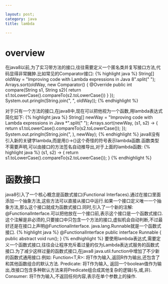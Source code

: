 ```yaml
---

layout: post;
category: java
title: lambda

---
```


# overview  

在java8以前,为了实习带方法的接口,往往需要定义一个匿名类并复写接口方法,代码显得非常臃肿.比如常见的Comparator接口:
{% highlight java %}
String[] oldWay = "Improving code with Lambda expressions in Java 8".split(" ");
Arrays.sort(oldWay, new Comparator<String>() {
    @Override
    public int compare(String s1, String s2){
        return s1.toLowerCase().compareTo(s2.toLowerCase())
    }
});
System.out.pringln(String.join(", ", oldWay));
{% endhighlight %}

对于只有一个方法的接口,在java8中,现在可以把他视为一个函数,用lambda表达式简化如下:
{% highlight java %}
String[] newWay = "Improving code with Lambda expressions in Java *".split(" ");
Arrays.sort(newWay, (s1, s2) -> {
    return s1.toLowerCase().compareTo(s2.toLowerCase());
});
System.out.pringln(String.join(", ), newWay);
{% endhighlight %}
java8没有引入新的关键字lambda,而是用()->{}这个奇怪的符号表示lambda函数.函数类型不需要声明,可以由接口的方法签名自动推导出,对于上面的lambda函数: 
{% highlight java %}
(s1, s2) -> {
    return s1.toLowerCase().compareTo(s2.toLowerCase());
}
{% endhighlight %}
# 函数接口  

java8引入了一个核心概念是函数式接口(Functional Interfaces).通过在接口里面添加一个抽象方法,这些方法可以直接从接口中运行.如果一个接口定义唯一一个抽象方法,那么这个接口就成为函数式接口.同时,引入了一个新的注解: @FunctionalInterface.可以把他放在一个接口前,表示这个接口是一个函数式接口.这个注解是非必须的,只要接口中只包含一个方法的接口,虚拟机会自动判断,不过最好还是在接口上声明@FunctionalInterface.
java.lang.Runnable就是一个函数式接口.
{% highlight java %}
@FunctionalInterface
public interface Runnable {
public abstract void run();
}
{% endhighlight %}
要使用lambda表达式,需要定义一个函数式接口,往往会让程序充斥着过量的仅为Lambda表达式服务的函数式接口.为了减少这样过量的函数式接口,在java8
java.util.function中增加了不少新的函数式通用接口.例如:
Function<T,R>: 将T作为输入,返回R作为输出,还包含了和其他函数组合的默认方法.
Predicate<T>: 将T作为输入, 返回一个boolean值作为输出,改接口包含多种默认方法来将Predicate组合成其他复杂的逻辑(与,或,非).
Consumer<T>: 将T作为输入,不返回任何内容,表示在单个参数上的操作.
























